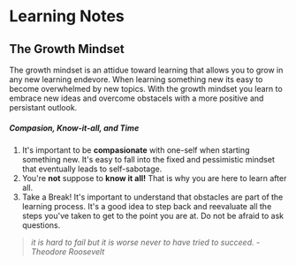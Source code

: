 # Learning Notes
## The Growth Mindset
The growth mindset is an attidue toward learning that allows you to grow in any new learning endevore. When learning something new its easy to become overwhelmed by new topics. With the growth mindset you learn to embrace new ideas and overcome obstacels with a more positive and persistant outlook. 
##### Compasion, Know-it-all, and Time 
1. It's important to be **compasionate** with one-self when starting something new. It's easy to fall into the fixed and  pessimistic mindset that eventually leads to self-sabotage.
2. You're **not** suppose to **know it all!** That is why you are here to learn after all.
3. Take a Break! It's important to understand that obstacles are part of the learning process. It's a good idea to step back and reevaluate all the steps you've taken to get to the point you are at. Do not be afraid to ask questions. 
> *it  is hard to fail but it is worse never to have tried to succeed. - Theodore Roosevelt*
